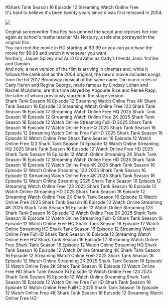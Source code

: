#Shark Tank Season 16 Episode 12 Streaming Watch Online Free  
It's hard to believe it's been twenty years since s was first released in 2004.  
  
[![](https://i.imgur.com/qSNzIqt.png)](https://movie.rssnews.media/UClloua.php)  
  
Original screenwriter Tina Fey has penned the script and reprises her role again as school's maths teacher Ms Norbury, a role she portrayed in the original film.  
You can rent the movie in HD starting at $3.99 or you can purchase the movie for $9.99 and watch it whenever you want.  
Norbury, Jaquel Spivey and Auli’i Cravalho as Cady’s friends Janis ‘Imi’ike and Damian.  
And now, a new version of the film is arriving in cinemas and, while it follows the same plot as the 2004 original, the new s movie includes songs from the hit 2017 Broadway musical of the same name.The iconic roles of Cady Heron and Regina George, made famous by Lindsay Lohan and Rachel McAdams, are this time played by Angourie Rice and Reneé Rapp, the latter of whom previously starred in the stage version.  
Shark Tank Season 16 Episode 12 Streaming Watch Online Free 4K
Shark Tank Season 16 Episode 12 Streaming Watch Online Free 123
Shark Tank Season 16 Episode 12 Streaming Watch Online Free HQ 2025
Shark Tank Season 16 Episode 12 Streaming Watch Online Free 2K 2025
Shark Tank Season 16 Episode 12 Watch Online Streaming FullHD 2025
Shark Tank Season 16 Episode 12 Watch Online Free HQ 2025
Shark Tank Season 16 Episode 12 Streaming Watch Online Free FullHD 2025
Shark Tank Season 16 Episode 12 Watch Online Free
Shark Tank Season 16 Episode 12 Watch Online Free 123
Shark Tank Season 16 Episode 12 Watch Online Streaming HQ 2025
Shark Tank Season 16 Episode 12 Watch Online Free HD 2025
Shark Tank Season 16 Episode 12 Watch Online Streaming 2K
Shark Tank Season 16 Episode 12 Streaming Watch Online Free HD 2025
Shark Tank Season 16 Episode 12 Watch Online Free 4K 2025
Shark Tank Season 16 Episode 12 Watch Online Streaming 123 2025
Shark Tank Season 16 Episode 12 Streaming Watch Online Free 4K 2025
Shark Tank Season 16 Episode 12 Watch Online Streaming 2025
Shark Tank Season 16 Episode 12 Streaming Watch Online Free 123 2025
Shark Tank Season 16 Episode 12 Watch Online Streaming HD 2025
Shark Tank Season 16 Episode 12 Streaming Watch Online Free 2K
Shark Tank Season 16 Episode 12 Watch Online Free 2025
Shark Tank Season 16 Episode 12 Watch Online Streaming 4K 2025
Shark Tank Season 16 Episode 12 Watch Online Streaming 123
Shark Tank Season 16 Episode 12 Watch Online Free 2K 2025
Shark Tank Season 16 Episode 12 Watch Online Streaming FullHD
Shark Tank Season 16 Episode 12 Watch Online Free HQ
Shark Tank Season 16 Episode 12 Watch Online Streaming HD
Shark Tank Season 16 Episode 12 Streaming Watch Online Free FullHD
Shark Tank Season 16 Episode 12 Streaming Watch Online Free HQ
Shark Tank Season 16 Episode 12 Streaming Watch Online Free
Shark Tank Season 16 Episode 12 Watch Online Streaming HQ
Shark Tank Season 16 Episode 12 Watch Online Streaming 4K
Shark Tank Season 16 Episode 12 Streaming Watch Online Free 2025
Shark Tank Season 16 Episode 12 Watch Online Streaming 2K 2025
Shark Tank Season 16 Episode 12 Watch Online Free 2K
Shark Tank Season 16 Episode 12 Watch Online Free HD
Shark Tank Season 16 Episode 12 Watch Online Free 123 2025
Shark Tank Season 16 Episode 12 Watch Online Streaming
Shark Tank Season 16 Episode 12 Watch Online Free FullHD
Shark Tank Season 16 Episode 12 Watch Online Free FullHD 2025
Shark Tank Season 16 Episode 12 Watch Online Free 4K
Shark Tank Season 16 Episode 12 Streaming Watch Online Free HD
